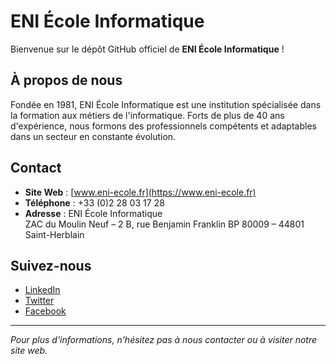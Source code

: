 # ENI École Informatique

Bienvenue sur le dépôt GitHub officiel de **ENI École Informatique** !

## À propos de nous

Fondée en 1981, ENI École Informatique est une institution spécialisée dans la formation aux métiers de l'informatique. Forts de plus de 40 ans d'expérience, nous formons des professionnels compétents et adaptables dans un secteur en constante évolution.

## Contact

- **Site Web** : [www.eni-ecole.fr](https://www.eni-ecole.fr)
- **Téléphone** : +33 (0)2 28 03 17 28
- **Adresse** :
  ENI École Informatique  
  ZAC du Moulin Neuf – 2 B, rue Benjamin Franklin
  BP 80009 – 44801 Saint-Herblain 

## Suivez-nous

- [LinkedIn](https://www.linkedin.com/school/eni-ecole-informatique/)
- [Twitter](https://twitter.com/ENIEcoleInfo)
- [Facebook](https://www.facebook.com/ENIEcoleInformatique)

---

*Pour plus d'informations, n'hésitez pas à nous contacter ou à visiter notre site web.*
